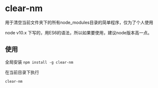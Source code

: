 # clear-nm 

用于清空当前文件夹下的所有node_modules目录的简单程序，仅为了个人使用

node v10.x  下写的，用ES6的语法，所以如果要使用，建议node版本高一点。

## 使用



全局安装 `npm install -g clear-nm`

在当前目录下执行

` clear-nm `